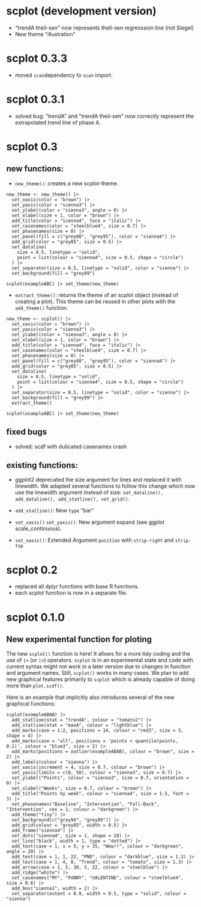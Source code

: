 # scplot (development version)

- "trendA theil-sen" now represents theil-sen regresssion line (not Siegel)
- New theme "illustration"

# scplot 0.3.3

- moved `scan`dependency to `scan` import.

# scplot 0.3.1

- solved bug: "trendA" and "trendA theil-sen" now correctly represent the extrapolated trend line of phase A.

# scplot 0.3

## new functions:

- `new_theme()`: creates a new scplot-theme.
```{.r}
new_theme <- new_theme() |> 
  set_xaxis(color = "brown") |>
  set_yaxis(color = "sienna3") |>
  set_ylabel(color = "sienna3", angle = 0) |>
  set_xlabel(size = 1, color = "brown") |>
  add_title(color = "sienna4", face = "italic") |>
  set_casenames(color = "steelblue4", size = 0.7) |>
  set_phasenames(size = 0) |> 
  set_panel(fill = c("grey80", "grey95"), color = "sienna4") |>
  add_grid(color = "grey85", size = 0.5) |>
  set_dataline(
    size = 0.5, linetype = "solid", 
    point = list(colour = "sienna4", size = 0.5, shape = "circle")
  ) |>
  set_separator(size = 0.5, linetype = "solid", color = "sienna") |>
  set_background(fill = "grey99") 

scplot(exampleABC) |> set_theme(new_theme)

```

- `extract_theme()`: returns the theme of an scplot object (instead of creating a plot). This theme can be reused in other plots with the `add_theme()` function.

```{.r}
new_theme <- scplot() |> 
  set_xaxis(color = "brown") |>
  set_yaxis(color = "sienna3") |>
  set_ylabel(color = "sienna3", angle = 0) |>
  set_xlabel(size = 1, color = "brown") |>
  add_title(color = "sienna4", face = "italic") |>
  set_casenames(color = "steelblue4", size = 0.7) |>
  set_phasenames(size = 0) |> 
  set_panel(fill = c("grey80", "grey95"), color = "sienna4") |>
  add_grid(color = "grey85", size = 0.5) |>
  set_dataline(
    size = 0.5, linetype = "solid", 
    point = list(colour = "sienna4", size = 0.5, shape = "circle")
  ) |>
  set_separator(size = 0.5, linetype = "solid", color = "sienna") |>
  set_background(fill = "grey99") |>
  extract_theme()

scplot(exampleABC) |> set_theme(new_theme)

```

## fixed bugs

- solved: scdf with dulicated casenames crash

## existing functions:

- ggplot2 deprecated the size argument for lines and replaced it with linewidth. We adapted several functions to follow this change which now use the linewidth argument instead of size: `set_dataline(), add_dataline(), add_statline(), set_grid()`.

- `add_statline()`: New `type` "bar"  
- `set_xaxis()` `set_yaxis()`: New argument expand (see ggplot scale_continuous).
- `set_xaxis()`: Extended Argument `position` with `strip-right` and `strip-top`

# scplot 0.2

- replaced all dplyr functions with base R functions.
- each scplot function is now in a separate file.

# scplot 0.1.0 

## New experimental function for ploting

The new `scplot()` function is here! It allows for a more tidy coding and the use of `|>` (or `|>`) operators. `scplot` is in an experimental state and code with
current syntax might not work in  a later version due to changes in function and argument names. Still, `scplot()` works in many cases.
We plan to add new graphical features primarily to `scplot` which is already capable of doing more than `plot.scdf()`.

Here is an example that implicitly also introduces several of the new graphical functions:

```{.r}
scplot(exampleABAB) |> 
  add_statline(stat = "trendA", colour = "tomato2") |>
  add_statline(stat = "maxA", colour = "lightblue") |>
  add_marks(case = 1:2, positions = 14, colour = "red3", size = 3, shape = 4) |>
  add_marks(case = "all", positions = 'points < quantile(points, 0.1)', colour = "blue3", size = 2) |>
  add_marks(positions = outlier(exampleABAB), colour = "brown", size = 2) |>
  add_labels(colour = "sienna") |>
  set_xaxis(increment = 4, size = 0.7, colour = "brown") |>
  set_yaxis(limits = c(0, 50), colour = "sienna3", size = 0.7) |>
  set_ylabel("Points", colour = "sienna3", size = 0.7, orientation = 0) |>
  set_xlabel("Weeks", size = 0.7, colour = "brown") |>
  add_title("Points by week", colour = "sienna4", size = 1.5, font = 3) |>
  set_phasenames("Baseline", "Intervention", "Fall-Back", "Intervention", cex = 1, colour = "darkgreen") |>
  add_theme("tiny") |>
  set_background(c("grey94", "grey99")) |>
  add_grid(colour = "grey85", width = 0.5) |>
  add_frame("sienna4") |>
  set_dots("sienna4", size = 1, shape = 18) |>
  set_line("black", width = 1, type = "dotted") |>
  add_text(case = 1, x = 5, y = 35, "Wow!!", colour = "darkgreen", angle = 20) |>
  add_text(case = 1, 1, 22, "PND", colour = "darkblue", size = 1.3) |>
  add_text(case = 1, 4, 8, "Trend", colour = "tomato", size = 1.3) |>
  add_arrow(case = 1, 5, 30, 5, 22, colour = "steelblue") |>
  add_ridge("white") |>
  set_casenames("MY", "FUNNY", "VALENTINE", colour = "steelblue4", size = 0.6) |>
  add_box("sienna1", width = 2) |>
  set_separator(extent = 0.9, width = 0.5, type = "solid", colour = "sienna")
```


